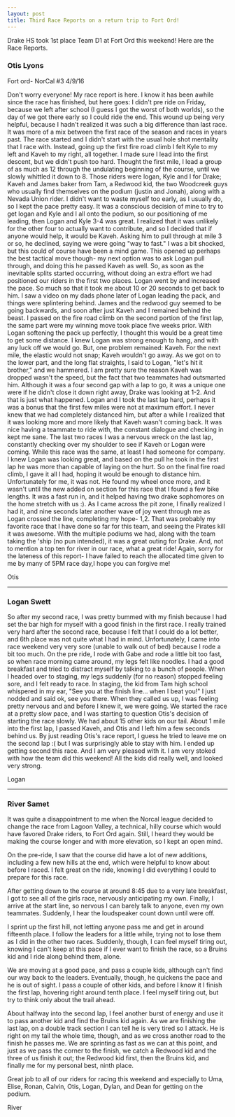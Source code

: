 ```yaml
---
layout: post
title: Third Race Reports on a return trip to Fort Ord!
---
```


Drake HS took 1st place Team D1 at Fort Ord this weekend! Here are the Race Reports.

### Otis Lyons

Fort ord- NorCal #3 4/9/16

Don't worry everyone! My race report is here. I know it has been awhile since the race has finished, but here goes: I didn't pre ride on Friday, because we left after school (I guess I got the worst of both worlds), so the day of we got there early so I could ride the end. This wound up being very helpful, because I hadn't realized it was such a big difference than last race. It was more of a mix between the first race of the season and races in years past. The race started and I didn't start with the usual hole shot mentality that I race with. Instead, going up the first fire road climb I felt Kyle to my left and Kaveh to my right, all together. I made sure I lead into the first descent, but we didn't push too hard. Thought the first mile, I lead a group of as much as 12 through the undulating beginning of the course, until we slowly whittled it down to 8\. Those riders were logan, Kyle and I for Drake; Kaveh and James baker from Tam, a Redwood kid, the two Woodcreek guys who usually find themselves on the podium (justin and Jonah), along with a Nevada Union rider. I didn't want to waste myself too early, as I usually do, so I kept the pace pretty easy. It was a conscious decision of mine to try to get logan and Kyle and I all onto the podium, so our positioning of me leading, then Logan and Kyle 3-4 was great. I realized that it was unlikely for the other four to actually want to contribute, and so I decided that if anyone would help, it would be Kaveh. Asking him to pull through at mile 3 or so, he declined, saying we were going "way to fast." I was a bit shocked, but this could of course have been a mind game. This opened up perhaps the best tactical move though- my next option was to ask Logan pull through, and doing this he passed Kaveh as well. So, as soon as the inevitable splits started occurring, without doing an extra effort we had positioned our riders in the first two places. Logan went by and increased the pace. So much so that it took me about 10 or 20 seconds to get back to him. I saw a video on my dads phone later of Logan leading the pack, and things were splintering behind. James and the redwood guy seemed to be going backwards, and soon after just Kaveh and I remained behind the beast. I passed on the fire road climb on the second portion of the first lap, the same part were my winning move took place five weeks prior. With Logan softening the pack up perfectly, I thought this would be a great time to get some distance. I knew Logan was strong enough to hang, and with any luck off we would go. But, one problem remained: Kaveh. For the next mile, the elastic would not snap; Kaveh wouldn't go away. As we got on to the lower part, and the long flat straights, I said to Logan, "let's hit it brother," and we hammered. I am pretty sure the reason Kaveh was dropped wasn't the speed, but the fact that two teammates had outsmarted him. Although it was a four second gap with a lap to go, it was a unique one were if he didn't close it down right away, Drake was looking at 1-2. And that is just what happened. Logan and I took the last lap hard, perhaps it was a bonus that the first few miles were not at maximum effort. I never knew that we had completely distanced him, but after a while I realized that it was looking more and more likely that Kaveh wasn't coming back. It was nice having a teammate to ride with, the constant dialogue and checking in kept me sane. The last two races I was a nervous wreck on the last lap, constantly checking over my shoulder to see if Kaveh or Logan were coming. While this race was the same, at least I had someone for company. I knew Logan was looking great, and based on the pull he took in the first lap he was more than capable of laying on the hurt. So on the final fire road climb, I gave it all I had, hoping it would be enough to distance him. Unfortunately for me, it was not. He found my wheel once more, and it wasn't until the new added on section for this race that I found a few bike lengths. It was a fast run in, and it helped having two drake sophomores on the home stretch with us :). As I came across the pit zone, I finally realized I had it, and nine seconds later another wave of joy went through me as Logan crossed the line, completing my hope- 1,2. That was probably my favorite race that I have done so far for this team, and seeing the Pirates kill it was awesome. With the multiple podiums we had, along with the team taking the 'ship (no pun intended), it was a great outing for Drake. And, not to mention a top ten for river in our race, what a great ride! Again, sorry for the lateness of this report- I have failed to reach the allocated time given to me by many of 5PM race day,I hope you can forgive me!

Otis

--------------------------------------------------------------------------------

### Logan Swett

So after my second race, I was pretty bummed with my finish because I had set the bar high for myself with a good finish in the first race. I really trained very hard after the second race, because I felt that I could do a lot better, and 6th place was not quite what I had in mind. Unfortunately, I came into race weekend very very sore (unable to walk out of bed) because I rode a bit too much. On the pre ride, I rode with Gabe and rode a little bit too fast, so when race morning came around, my legs felt like noodles. I had a good breakfast and tried to distract myself by talking to a bunch of people. When I headed over to staging, my legs suddenly (for no reason) stopped feeling sore, and I felt ready to race. In staging, the kid from Tam high school whispered in my ear, "See you at the finish line... when I beat you!" I just nodded and said ok, see you there. When they called us up, I was feeling pretty nervous and and before I knew it, we were going. We started the race at a pretty slow pace, and I was starting to question Otis's decision of starting the race slowly. We had about 15 other kids on our tail. About 1 mile into the first lap, I passed Kaveh, and Otis and I left him a few seconds behind us. By just reading Otis's race report, I guess he tried to leave me on the second lap :( but I was surprisingly able to stay with him. I ended up getting second this race. And I am very pleased with it. I am very stoked with how the team did this weekend! All the kids did really well, and looked very strong.

Logan

--------------------------------------------------------------------------------

### River Samet

It was quite a disappointment to me when the Norcal league decided to change the race from Lagoon Valley, a technical, hilly course which would have favored Drake riders, to Fort Ord again. Still, I heard they would be making the course longer and with more elevation, so I kept an open mind.

On the pre-ride, I saw that the course did have a lot of new additions, including a few new hills at the end, which were helpful to know about before I raced. I felt great on the ride, knowing I did everything I could to prepare for this race.

After getting down to the course at around 8:45 due to a very late breakfast, I got to see all of the girls race, nervously anticipating my own. Finally, I arrive at the start line, so nervous I can barely talk to anyone, even my own teammates. Suddenly, I hear the loudspeaker count down until were off.

I sprint up the first hill, not letting anyone pass me and get in around fifteenth place. I follow the leaders for a little while, trying not to lose them as I did in the other two races. Suddenly, though, I can feel myself tiring out, knowing I can't keep at this pace if I ever want to finish the race, so a Bruins kid and I ride along behind them, alone.

We are moving at a good pace, and pass a couple kids, although can't find our way back to the leaders. Eventually, though, he quickens the pace and he is out of sight. I pass a couple of other kids, and before I know it I finish the first lap, hovering right around tenth place. I feel myself tiring out, but try to think only about the trail ahead.

About halfway into the second lap, I feel another burst of energy and use it to pass another kid and find the Bruins kid again. As we are finishing the last lap, on a double track section I can tell he is very tired so I attack. He is right on my tail the whole time, though, and as we cross another road to the finish he passes me. We are sprinting as fast as we can at this point, and just as we pass the corner to the finish, we catch a Redwood kid and the three of us finish it out; the Redwood kid first, then the Bruins kid, and finally me for my personal best, ninth place.

Great job to all of our riders for racing this weekend and especially to Uma, Elise, Ronan, Calvin, Otis, Logan, Dylan, and Dean for getting on the podium.

River
